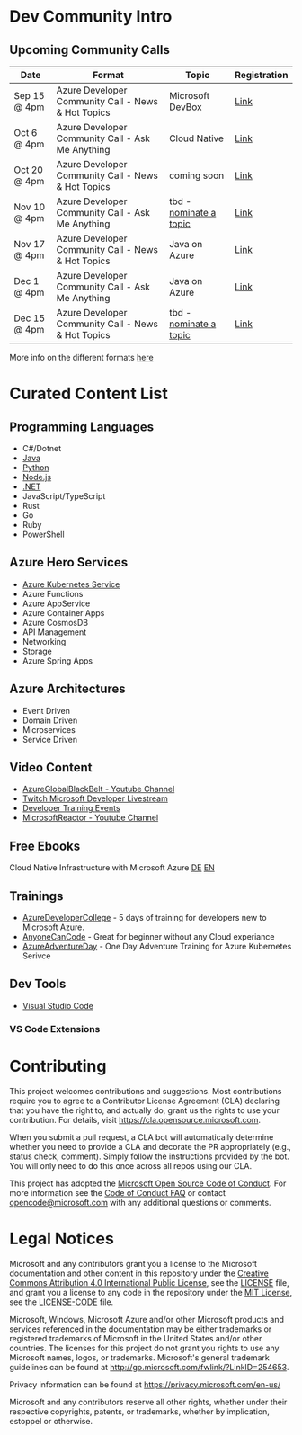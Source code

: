 # Dev Community Intro

## Upcoming Community Calls

| Date   | Format                         | Topic            | Registration |   
|--------|--------------------------------|------------------|--------------|
| Sep 15 @ 4pm | Azure Developer Community Call - News & Hot Topics | Microsoft DevBox | [Link](https://mktoevents.com/Microsoft+Event/358221/157-GQE-382)         |   
| Oct 6 @ 4pm | Azure Developer Community Call - Ask Me Anything |   Cloud Native  |  [Link](https://mktoevents.com/Microsoft+Event/358196/157-GQE-382)             |   
|  Oct 20 @ 4pm  | Azure Developer Community Call - News & Hot Topics |  coming soon  | [Link](https://mktoevents.com/Microsoft+Event/358245/157-GQE-382) |   
|  Nov 10 @ 4pm  | Azure Developer Community Call - Ask Me Anything |  tbd - [nominate a topic](https://github.com/Azure/dev-community/discussions/4)  | [Link](https://mktoevents.com/Microsoft+Event/358367/157-GQE-382) |   
|  Nov 17 @ 4pm  | Azure Developer Community Call - News & Hot Topics | Java on Azure  | [Link](https://mktoevents.com/Microsoft+Event/358294/157-GQE-382) |   
|  Dec 1 @ 4pm  | Azure Developer Community Call - Ask Me Anything | Java on Azure | [Link](https://mktoevents.com/Microsoft+Event/358350/157-GQE-382) |
|  Dec 15 @ 4pm  | Azure Developer Community Call - News & Hot Topics |  tbd - [nominate a topic](https://github.com/Azure/dev-community/discussions/5)  | [Link](https://mktoevents.com/Microsoft+Event/358070/157-GQE-382) |   

More info on the different formats [here](https://aka.ms/azure4devs)

# Curated Content List

## Programming Languages

* C#/Dotnet
* [Java](./lists/java.md)
* [Python](./lists/python.md)
* [Node.js](./lists/nodejs.md)
* [.NET](.NET)
* JavaScript/TypeScript
* Rust
* Go
* Ruby
* PowerShell

## Azure Hero Services

* [Azure Kubernetes Service](./lists/aks.md)
* Azure Functions
* Azure AppService
* Azure Container Apps
* Azure CosmosDB
* API Management
* Networking
* Storage
* Azure Spring Apps

## Azure Architectures

* Event Driven
* Domain Driven
* Microservices
* Service Driven

## Video Content

* [AzureGlobalBlackBelt - Youtube Channel](https://www.youtube.com/c/AzureGlobalBlackBelt)
* [Twitch Microsoft Developer Livestream](https://www.twitch.tv/microsoftdeveloper)
* [Developer Training Events](https://reactor.microsoft.com/en-us/reactor/home/index/)
* [MicrosoftReactor - Youtube Channel](https://www.youtube.com/c/MicrosoftReactor1)

## Free Ebooks

Cloud Native Infrastructure with Microsoft Azure [DE](https://azure.microsoft.com/de-de/resources/cloud-native-infrastructure-with-microsoft-azure/?WT.mc_id=AID3051920_EML_8080953) [EN](https://azure.microsoft.com/en-us/resources/cloud-native-infrastructure-with-microsoft-azure/?WT.mc_id=AID3051920_EML_8080953)

## Trainings

* [AzureDeveloperCollege](https://github.com/azuredevcollege/trainingdays) - 5 days of training for developers new to Microsoft Azure.
* [AnyoneCanCode](https://github.com/microsoft/anyonecancode) - Great for beginner without any Cloud experiance
* [AzureAdventureDay](https://www.microsoft.com/de-de/techwiese/events/azure-adventure-day.aspx) - One Day Adventure Training for Azure Kubernetes Serivce

## Dev Tools

* [Visual Studio Code](https://code.visualstudio.com/)

### VS Code Extensions

# Contributing

This project welcomes contributions and suggestions.  Most contributions require you to agree to a
Contributor License Agreement (CLA) declaring that you have the right to, and actually do, grant us
the rights to use your contribution. For details, visit https://cla.opensource.microsoft.com.

When you submit a pull request, a CLA bot will automatically determine whether you need to provide
a CLA and decorate the PR appropriately (e.g., status check, comment). Simply follow the instructions
provided by the bot. You will only need to do this once across all repos using our CLA.

This project has adopted the [Microsoft Open Source Code of Conduct](https://opensource.microsoft.com/codeofconduct/).
For more information see the [Code of Conduct FAQ](https://opensource.microsoft.com/codeofconduct/faq/) or
contact [opencode@microsoft.com](mailto:opencode@microsoft.com) with any additional questions or comments.

# Legal Notices

Microsoft and any contributors grant you a license to the Microsoft documentation and other content
in this repository under the [Creative Commons Attribution 4.0 International Public License](https://creativecommons.org/licenses/by/4.0/legalcode),
see the [LICENSE](LICENSE) file, and grant you a license to any code in the repository under the [MIT License](https://opensource.org/licenses/MIT), see the
[LICENSE-CODE](LICENSE-CODE) file.

Microsoft, Windows, Microsoft Azure and/or other Microsoft products and services referenced in the documentation
may be either trademarks or registered trademarks of Microsoft in the United States and/or other countries.
The licenses for this project do not grant you rights to use any Microsoft names, logos, or trademarks.
Microsoft's general trademark guidelines can be found at http://go.microsoft.com/fwlink/?LinkID=254653.

Privacy information can be found at https://privacy.microsoft.com/en-us/

Microsoft and any contributors reserve all other rights, whether under their respective copyrights, patents,
or trademarks, whether by implication, estoppel or otherwise.
